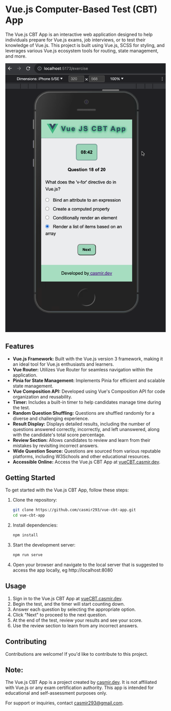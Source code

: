 # Vue.js Computer-Based Test (CBT) App

The Vue.js CBT App is an interactive web application designed to help individuals prepare for Vue.js exams, job interviews, or to test their knowledge of Vue.js. This project is built using Vue.js, SCSS for styling, and leverages various Vue.js ecosystem tools for routing, state management, and more.

![Vue.js CBT App Screenshot](/vue-quiz/public/images/cbt.png)

## Features

- **Vue.js Framework:** Built with the Vue.js version 3 framework, making it an ideal tool for Vue.js enthusiasts and learners.
- **Vue Router:** Utilizes Vue Router for seamless navigation within the application.
- **Pinia for State Management:** Implements Pinia for efficient and scalable state management.
- **Vue Composition API:** Developed using Vue's Composition API for code organization and reusability.
- **Timer:** Includes a built-in timer to help candidates manage time during the test.
- **Random Question Shuffling:** Questions are shuffled randomly for a diverse and challenging experience.
- **Result Display:** Displays detailed results, including the number of questions answered correctly, incorrectly, and left unanswered, along with the candidate's total score percentage.
- **Review Section:** Allows candidates to review and learn from their mistakes by revisiting incorrect answers.
- **Wide Question Source:** Questions are sourced from various reputable platforms, including W3Schools and other educational resources.
- **Accessible Online:** Access the Vue.js CBT App at [vueCBT.casmir.dev](https://vueCBT.casmir.dev).

## Getting Started

To get started with the Vue.js CBT App, follow these steps:

1. Clone the repository:

   ```bash
   git clone https://github.com/casmir293/vue-cbt-app.git
   cd vue-cbt-app

   ```

2. Install dependencies:

   ```bash
   npm install

   ```

3. Start the development server:

   ```bash
   npm run serve

   ```

4. Open your browser and navigate to the local server that is suggested to access the app locally, eg http://localhost:8080

## Usage

1. Sign in to the Vue.js CBT App at [vueCBT.casmir.dev](https://vueCBT.casmir.dev).
2. Begin the test, and the timer will start counting down.
3. Answer each question by selecting the appropriate option.
4. Click "Next" to proceed to the next question.
5. At the end of the test, review your results and see your score.
6. Use the review section to learn from any incorrect answers.

## Contributing

Contributions are welcome! If you'd like to contribute to this project.

## Note:

The Vue.js CBT App is a project created by [casmir.dev](https://casmir.dev). It is not affiliated with Vue.js or any exam certification authority. This app is intended for educational and self-assessment purposes only.

For support or inquiries, contact casmir293@gmail.com.
